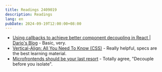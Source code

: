 ```yaml
---
title: Readings 2409019
description: Readings
lang: en
pubDate: 2024-09-19T12:00:00+08:00
---
```


- [Using callbacks to achieve better component decoupling in React | Dario's Blog](https://darios.blog/posts/using-callbacks-in-react) - Basic, very.
- [Vertical-Align: All You Need To Know (CSS)](https://christopheraue.net/design/vertical-align) - Really helpful, specs are the best learning material.
- [Microfrontends should be your last resort](https://www.breck-mckye.com/blog/2023/05/Microfrontends-should-be-your-last-resort/) - Totally agree, "Decouple before you isolate".
